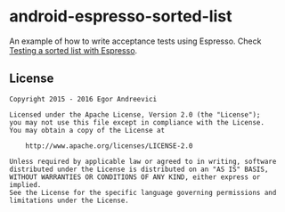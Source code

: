 # android-espresso-sorted-list
An example of how to write acceptance tests using Espresso. Check 
[Testing a sorted list with Espresso](http://blog.egorand.me/testing-a-sorted-list-with-espresso/).

License
-------

    Copyright 2015 - 2016 Egor Andreevici

    Licensed under the Apache License, Version 2.0 (the "License");
    you may not use this file except in compliance with the License.
    You may obtain a copy of the License at

        http://www.apache.org/licenses/LICENSE-2.0

    Unless required by applicable law or agreed to in writing, software
    distributed under the License is distributed on an "AS IS" BASIS,
    WITHOUT WARRANTIES OR CONDITIONS OF ANY KIND, either express or implied.
    See the License for the specific language governing permissions and
    limitations under the License.

